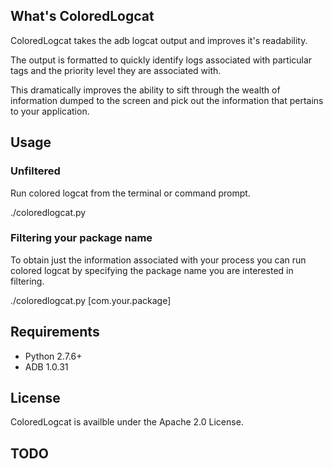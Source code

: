 ## What's ColoredLogcat
ColoredLogcat takes the adb logcat output and improves it's readability.

The output is formatted to quickly identify logs associated with particular tags and the priority level they are associated with.

This dramatically improves the ability to sift through the wealth of information dumped to the screen and pick out the information that pertains to your application.

## Usage
### Unfiltered
Run colored logcat from the terminal or command prompt.

./coloredlogcat.py

### Filtering your package name
To obtain just the information associated with your process you can run colored logcat by specifying the package name you are interested in filtering.

./coloredlogcat.py [com.your.package]

## Requirements
- Python 2.7.6+
- ADB 1.0.31

## License
ColoredLogcat is availble under the Apache 2.0 License.

## TODO
